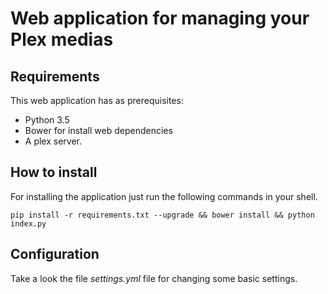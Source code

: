 # Web application for managing your Plex medias

## Requirements

This web application has as prerequisites:

* Python 3.5
* Bower for install web dependencies
* A plex server.

## How to install

For installing the application just run the following commands in your shell.

```
pip install -r requirements.txt --upgrade && bower install && python index.py
```

## Configuration

Take a look the file *settings.yml* file for changing some basic settings.